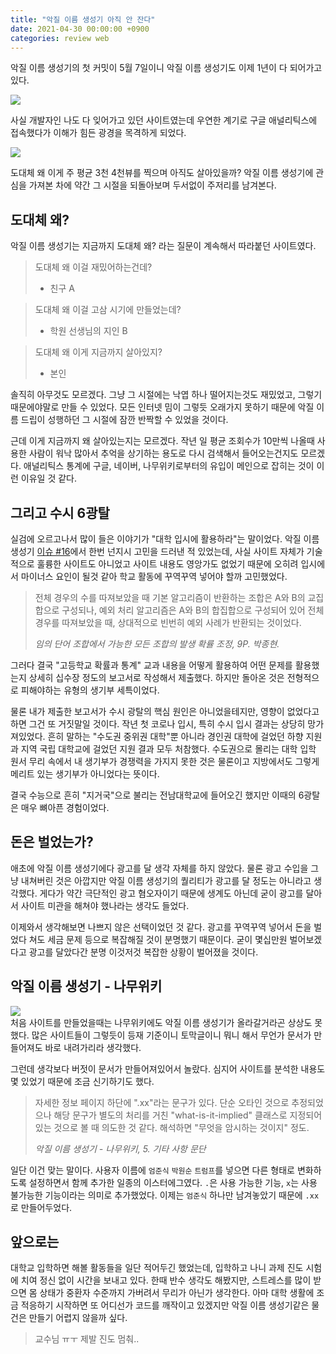 ```yaml
---
title: "악질 이름 생성기 아직 안 잔다"
date: 2021-04-30 00:00:00 +0900
categories: review web
---
```

악질 이름 생성기의 첫 커밋이 5월 7일이니 악질 이름 생성기도 이제 1년이 다 되어가고 있다.  

![](/assets/img/2021-04-30/prefix-1.png)

사실 개발자인 나도 다 잊어가고 있던 사이트였는데 우연한 계기로 구글 애널리틱스에 접속했다가 이해가 힘든 광경을 목격하게 되었다.  

![](/assets/img/2021-04-30/prefix-2.png)

도대체 왜 이게 주 평균 3천 4천뷰를 찍으며 아직도 살아있을까? 악질 이름 생성기에 관심을 가져본 차에 약간 그 시절을 되돌아보며 두서없이 주저리를 남겨본다.

## 도대체 왜?
악질 이름 생성기는 지금까지 도대체 왜? 라는 질문이 계속해서 따라붙던 사이트였다.  

> 도대체 왜 이걸 재밌어하는건데?  
>   
> - 친구 A

> 도대체 왜 이걸 고삼 시기에 만들었는데?  
>    
> - 학원 선생님의 지인 B

> 도대체 왜 이게 지금까지 살아있지?  
>   
> - 본인

솔직히 아무것도 모르겠다. 그냥 그 시절에는 낙엽 하나 떨어지는것도 재밌었고, 그렇기 때문에야말로 만들 수 있었다. 모든 인터넷 밈이 그렇듯 오래가지 못하기 때문에 악질 이름 드립이 성행하던 그 시절에 잠깐 반짝할 수 있었을 것이다.

근데 이게 지금까지 왜 살아있는지는 모르겠다. 작년 일 평균 조회수가 10만씩 나올때 사용한 사람이 워낙 많아서 추억을 상기하는 용도로 다시 검색해서 들어오는건지도 모르겠다. 애널리틱스 통계에 구글, 네이버, 나무위키로부터의 유입이 메인으로 잡히는 것이 이런 이유일 것 같다.

## 그리고 수시 6광탈
실검에 오르고나서 많이 들은 이야기가 "대학 입시에 활용하라"는 말이었다. 악질 이름 생성기 [이슈 #16](https://github.com/ShapeLayer/prefix-generator/issues/16)에서 한번 넌지시 고민을 드러낸 적 있었는데, 사실 사이트 자체가 기술적으로 훌륭한 사이트도 아니었고 사이트 내용도 영앙가도 없었기 때문에 오히려 입시에서 마이너스 요인이 될것 같아 학교 활동에 꾸역꾸역 넣어야 할까 고민했었다.

> 전체 경우의 수를 따져보았을 때 기본 알고리즘이 반환하는 조합은 A와 B의 교집합으로 구성되나, 예외 처리 알고리즘은 A와 B의 합집합으로 구성되어 있어 전체 경우를 따져보았을 때, 상대적으로 빈번히 예외 사례가 반환되는 것이었다.  
>   
> _임의 단어 조합에서 가능한 모든 조합의 발생 확률 조정, 9P. 박종현._

그러다 결국 "고등학교 확률과 통계" 교과 내용을 어떻게 활용하여 어떤 문제를 활용했는지 상세히 십수장 정도의 보고서로 작성해서 제출했다. 하지만 돌아온 것은 전형적으로 피해야하는 유형의 생기부 세특이었다.

물론 내가 제출한 보고서가 수시 광탈의 핵심 원인은 아니었을테지만, 영향이 없었다고 하면 그건 또 거짓말일 것이다. 작년 첫 코로나 입시, 특히 수시 입시 결과는 상당히 망가져있었다. 흔히 말하는 "수도권 중위권 대학"뿐 아니라 경인권 대학에 걸었던 하향 지원과 지역 국립 대학교에 걸었던 지원 결과 모두 처참했다. 수도권으로 몰리는 대학 입학 원서 무리 속에서 내 생기부가 경쟁력을 가지지 못한 것은 물론이고 지방에서도 그렇게 메리트 있는 생기부가 아니었다는 뜻이다.

결국 수능으로 흔히 "지거국"으로 불리는 전남대학교에 들어오긴 했지만 이때의 6광탈은 매우 뼈아픈 경험이었다.

## 돈은 벌었는가?
애초에 악질 이름 생성기에다 광고를 달 생각 자체를 하지 않았다. 물론 광고 수입을 그냥 내쳐버린 것은 아깝지만 악질 이름 생성기의 퀄리티가 광고를 달 정도는 아니라고 생각했다. 게다가 약간 극단적인 광고 혐오자이기 때문에 생계도 아닌데 굳이 광고를 달아서 사이트 미관을 해쳐야 했나라는 생각도 들었다.

이제와서 생각해보면 나쁘지 않은 선택이었던 것 같다. 광고를 꾸역꾸역 넣어서 돈을 벌었다 쳐도 세금 문제 등으로 복잡해질 것이 분명했기 때문이다. 굳이 몇십만원 벌어보겠다고 광고를 달았다간 분명 이것저것 복잡한 상황이 벌어졌을 것이다.

## 악질 이름 생성기 - 나무위키

![](/assets/img/2021-04-30/prefix-3.png)  
처음 사이트를 만들었을때는 나무위키에도 악질 이름 생성기가 올라갈거라곤 상상도 못했다. 많은 사이트들이 그렇듯이 등재 기준이니 토막글이니 뭐니 해서 무언가 문서가 만들어져도 바로 내려가리라 생각했다.  

그런데 생각보다 버젓이 문서가 만들어져있어서 놀랐다. 심지어 사이트를 분석한 내용도 몇 있었기 때문에 조금 신기하기도 했다.

> 자세한 정보 페이지 하단에 ".xx"라는 문구가 있다. 단순 오타인 것으로 추정되었으나 해당 문구가 별도의 처리를 거친 "what-is-it-implied" 클래스로 지정되어 있는 것으로 볼 때 의도한 것 같다. 해석하면 "무엇을 암시하는 것이지" 정도.  
>  
> _악질 이름 생성기 - 나무위키, 5. 기타 사항 문단_

일단 이건 맞는 말이다. 사용자 이름에 `엄준식` `박원순` `트럼프`를 넣으면 다른 형태로 변화하도록 설정하면서 함께 추가한 일종의 이스터에그였다. `.`은 사용 가능한 기능, `x`는 사용 불가능한 기능이라는 의미로 추가했었다. 이제는 `엄준식` 하나만 남겨놓았기 때문에 `.xx`로 만들어두었다.  

## 앞으로는
대학교 입학하면 해볼 활동들을 일단 적어두긴 했었는데, 입학하고 나니 과제 진도 시험에 치여 정신 없이 시간을 보내고 있다. 한때 반수 생각도 해봤지만, 스트레스를 많이 받으면 몸 상태가 중환자 수준까지 가버려서 무리가 아닌가 생각한다. 아마 대학 생활에 조금 적응하기 시작하면 또 어디선가 코드를 깨작이고 있겠지만 악질 이름 생성기같은 물건은 만들기 어렵지 않을까 싶다.  

> 교수님 ㅠㅜ 제발 진도 멈춰..